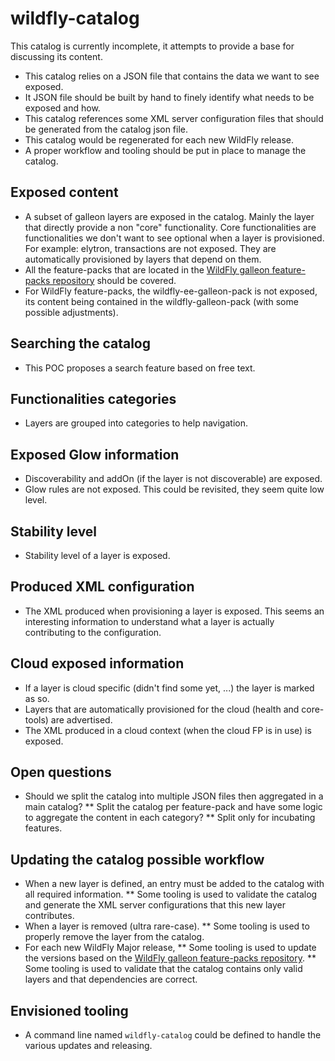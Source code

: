 # wildfly-catalog

This catalog is currently incomplete, it attempts to provide a base for discussing its content.

* This catalog relies on a JSON file that contains the data we want to see exposed.
* It JSON file should be built by hand to finely identify what needs to be exposed and how.
* This catalog references some XML server configuration files that should be generated from the catalog json file.
* This catalog would be regenerated for each new WildFly release.
* A proper workflow and tooling should be put in place to manage the catalog.

## Exposed content

* A subset of galleon layers are exposed in the catalog. Mainly the layer that directly provide a non "core" functionality. 
Core functionalities are functionalities we don't want to see optional when a layer is provisioned. For example: elytron, transactions are not exposed. 
They are automatically provisioned by layers that depend on them.
* All the feature-packs that are located in the [WildFly galleon feature-packs repository](https://github.com/wildfly/wildfly-galleon-feature-packs) should be covered.
* For WildFly feature-packs, the wildfly-ee-galleon-pack is not exposed, its content being contained in the wildfly-galleon-pack (with some possible adjustments).

## Searching the catalog

* This POC proposes a search feature based on free text.

## Functionalities categories

* Layers are grouped into categories to help navigation.

## Exposed Glow information

* Discoverability and addOn (if the layer is not discoverable) are exposed.
* Glow rules are not exposed. This could be revisited, they seem quite low level.

## Stability level

* Stability level of a layer is exposed.

## Produced XML configuration

* The XML produced when provisioning a layer is exposed. This seems an interesting information to understand what a layer is actually contributing to the configuration.

## Cloud exposed information

* If a layer is cloud specific (didn't find some yet, ...) the layer is marked as so.
* Layers that are automatically provisioned for the cloud (health and core-tools) are advertised.
* The XML produced in a cloud context (when the cloud FP is in use) is exposed.

## Open questions

* Should we split the catalog into multiple JSON files then aggregated in a main catalog?
** Split the catalog per feature-pack and have some logic to aggregate the content in each category?
** Split only for incubating features.

## Updating the catalog possible  workflow

* When a new layer is defined, an entry must be added to the catalog with all required information.
** Some tooling is used to validate the catalog and generate the XML server configurations that this new layer contributes.
* When a layer is removed (ultra rare-case).
** Some tooling is used to properly remove the layer from the catalog.
* For each new WildFly Major release, 
** Some tooling is used to update the versions based on the [WildFly galleon feature-packs repository](https://github.com/wildfly/wildfly-galleon-feature-packs).
** Some tooling is used to validate that the catalog contains only valid layers and that dependencies are correct.

## Envisioned tooling

* A command line named `wildfly-catalog` could be defined to handle the various updates and releasing.
